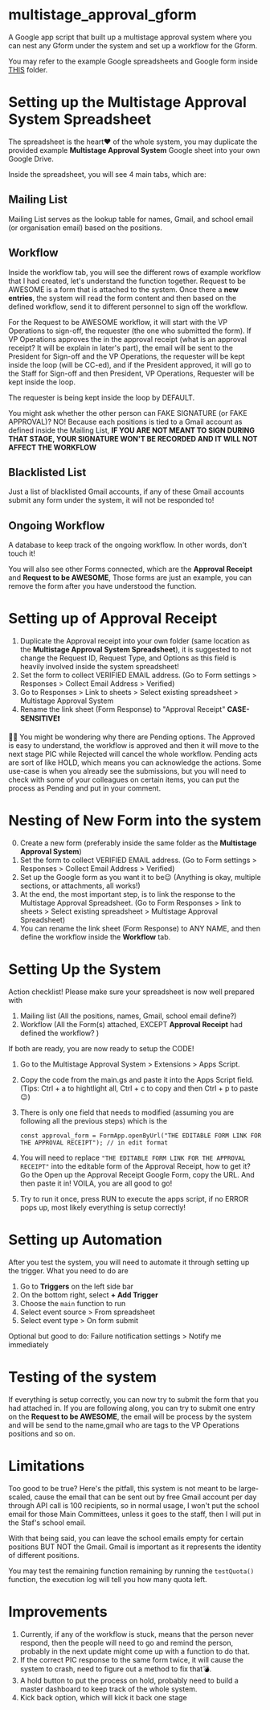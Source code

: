# multistage_approval_gform
A Google app script that built up a multistage approval system where you can nest any Gform under the system and set up a workflow for the Gform. 

You may refer to the example Google spreadsheets and Google form inside [THIS](https://drive.google.com/drive/folders/1Obo61L_kHTIPymv0amOcTFkgqGQjkgMl?usp=sharing) folder.

# Setting up the Multistage Approval System Spreadsheet
The spreadsheet is the heart❤ of the whole system, you may duplicate the provided example **Multistage Approval System** Google sheet into your own Google Drive. 

Inside the spreadsheet, you will see 4 main tabs, which are:

## Mailing List
Mailing List serves as the lookup table for names, Gmail, and school email (or organisation email) based on the positions.

## Workflow
Inside the workflow tab, you will see the different rows of example workflow that I had created, let's understand the function together. 
Request to be AWESOME is a form that is attached to the system. Once there a **new entries**, the system will read the form content and then based on the defined workflow, send it to different personnel to sign off the workflow. 

For the Request to be AWESOME workflow, it will start with the VP Operations to sign-off, the requester (the one who submitted the form). If VP Operations approves the in the approval receipt (what is an approval receipt? It will be explain in later's part), the email will be sent to the President for Sign-off and the VP Operations, the requester will be kept inside the loop (will be CC-ed), and if the President approved, it will go to the Staff for Sign-off and then President, VP Operations, Requester will be kept inside the loop. 

The requester is being kept inside the loop by DEFAULT. 

You might ask whether the other person can FAKE SIGNATURE (or FAKE APPROVAL)? NO! Because each positions is tied to a Gmail account as defined inside the Mailing List, **IF YOU ARE NOT MEANT TO SIGN DURING THAT STAGE, YOUR SIGNATURE WON'T BE RECORDED AND IT WILL NOT AFFECT THE WORKFLOW**

## Blacklisted List
Just a list of blacklisted Gmail accounts, if any of these Gmail accounts submit any form under the system, it will not be responded to!

## Ongoing Workflow
A database to keep track of the ongoing workflow. In other words, don't touch it!

You will also see other Forms connected, which are the **Approval Receipt** and **Request to be AWESOME**, Those forms are just an example, you can remove the form after you have understood the function.

# Setting up of Approval Receipt
1. Duplicate the Approval receipt into your own folder (same location as the **Multistage Approval System Spreadsheet**), it is suggested to not change the Request ID, Request Type, and Options as this field is heavily involved inside the system spreadsheet!
2. Set the form to collect VERIFIED EMAIL address. (Go to Form settings > Responses > Collect Email Address > Verified)
3. Go to Responses > Link to sheets > Select existing spreadsheet > Multistage Approval System
4. Rename the link sheet (Form Response) to "Approval Receipt" **CASE-SENSITIVE❗️**

👍🏻 You might be wondering why there are Pending options. The Approved is easy to understand, the workflow is approved and then it will move to the next stage PIC while Rejected will cancel the whole workflow. Pending acts are sort of like HOLD, which means you can acknowledge the actions. Some use-case is when you already see the submissions, but you will need to check with some of your colleagues on certain items, you can put the process as Pending and put in your comment.

# Nesting of New Form into the system
0. Create a new form (preferably inside the same folder as the **Multistage Approval System**)
1. Set the form to collect VERIFIED EMAIL address. (Go to Form settings > Responses > Collect Email Address > Verified)
2. Set up the Google form as you want it to be😉 (Anything is okay, multiple sections, or attachments, all works!)
3. At the end, the most important step, is to link the response to the Multistage Approval Spreadsheet. (Go to Form Responses > link to sheets > Select existing spreadsheet > Multistage Approval Spreadsheet)
4. You can rename the link sheet (Form Response) to ANY NAME, and then define the workflow inside the **Workflow** tab.

# Setting Up the System
Action checklist! Please make sure your spreadsheet is now well prepared with
1. Mailing list (All the positions, names, Gmail, school email define?)
2. Workflow (All the Form(s) attached, EXCEPT **Approval Receipt** had defined the workflow? )

If both are ready, you are now ready to setup the CODE!
1. Go to the Multistage Approval System > Extensions > Apps Script.
2. Copy the code from the main.gs and paste it into the Apps Script field. (Tips: Ctrl + a to hightlight all, Ctrl + c to copy and then Ctrl + p to paste 😉)
3. There is only one field that needs to modified (assuming you are following all the previous steps) which is the

   ```const approval_form = FormApp.openByUrl("THE EDITABLE FORM LINK FOR THE APPROVAL RECEIPT"); // in edit format```

4. You will need to replace ```"THE EDITABLE FORM LINK FOR THE APPROVAL RECEIPT"``` into the editable form of the Approval Receipt, how to get it? Go the Open up the Approval Receipt Google Form, copy the URL. And then paste it in! VOILA, you are all good to go!
5. Try to run it once, press RUN to execute the apps script, if no ERROR pops up, most likely everything is setup correctly!

# Setting up Automation
After you test the system, you will need to automate it through setting up the trigger. What you need to do are 
1. Go to **Triggers** on the left side bar
2. On the bottom right, select **+ Add Trigger**
3. Choose the ```main``` function to run
4. Select event source > From spreadsheet
5. Select event type > On form submit

Optional but good to do: Failure notification settings > Notify me immediately

# Testing of the system
If everything is setup correctly, you can now try to submit the form that you had attached in. If you are following along, you can try to submit one entry on the **Request to be AWESOME**, the email will be process by the system and will be send to the name,gmail who are tags to the VP Operations positions and so on. 

# Limitations
Too good to be true? Here's the pitfall, this system is not meant to be large-scaled, cause the email that can be sent out by free Gmail account per day through API call is 100 recipients, so in normal usage, I won't put the school email for those Main Committees, unless it goes to the staff, then I will put in the Staf's school email. 

With that being said, you can leave the school emails empty for certain positions BUT NOT the Gmail. Gmail is important as it represents the identity of different positions. 

You may test the remaining function remaining by running the ```testQuota()``` function, the execution log will tell you how many quota left.

# Improvements
1. Currently, if any of the workflow is stuck, means that the person never respond, then the people will need to go and remind the person, probably in the next update might come up with a function to do that.
2. If the correct PIC response to the same form twice, it will cause the system to crash, need to figure out a method to fix that💣.
3. A hold button to put the process on hold, probably need to build a master dashboard to keep track of the whole system. 
4. Kick back option, which will kick it back one stage
